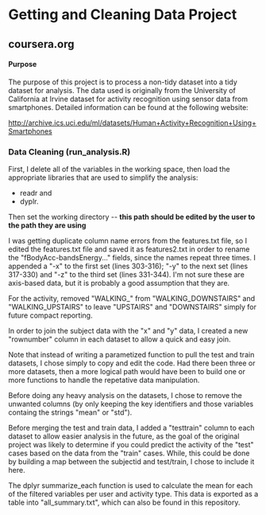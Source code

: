 # Getting and Cleaning Data Project
## coursera.org

#### Purpose 

The purpose of this project is to process a non-tidy dataset into a tidy dataset for analysis.
The data used is originally from the University of California at Irvine dataset for activity 
recognition using sensor data from smartphones.  Detailed information can be found at the following 
website:

  http://archive.ics.uci.edu/ml/datasets/Human+Activity+Recognition+Using+Smartphones


### Data Cleaning (run_analysis.R)

First, I delete all of the variables in the working space, then load the appropriate libraries that are used to 
simplify the analysis: 
  * readr and
  * dyplr.

Then set the working directory -- **this path should be edited by the user to the path they are using**

I was getting duplicate column name errors from the features.txt file, so I edited the features.txt file 
and saved it as  features2.txt in order to rename the "fBodyAcc-bandsEnergy..." fields, 
since the names repeat three times.  I appended a "-x" to the first set (lines 303-316); "-y" to 
the next set (lines 317-330) and "-z" to the third set (lines 331-344).  I'm not sure these are axis-based data, 
but it is probably a good assumption that they are.

For the activity, removed "WALKING_" from "WALKING_DOWNSTAIRS" and "WALKING_UPSTAIRS"
to leave "UPSTAIRS" and "DOWNSTAIRS" simply for future compact reporting.

In order to join the subject data with the "x" and "y" data, I created a new "rownumber" column in 
each dataset to allow a quick and easy join.

Note that instead of writing a parametized function to pull the test and train datasets, I chose simply to 
copy and edit the code.  Had there been three or more datasets, then a more logical path would have been to 
build one or more functions to handle the repetative data manipulation.

Before doing any heavy analysis on the datasets, I chose to remove the unwanted columns (by only keeping the 
key identifiers and those variables containg the strings "mean" or "std").  

Before merging the test and train data, I added a "testtrain" column to each dataset to allow easier analysis 
in the future, as the goal of the original project was likely to determine if you could predict the activity of 
the "test" cases based on the data from the "train" cases.  While, this could be done by building a map between 
the subjectid and test/train, I chose to include it here.  

The dplyr summarize_each function is used to calculate the mean for each of the filtered variables per user and 
activity type.  This data is exported as a table into "all_summary.txt", which can also be found in this repository.

